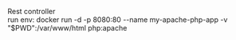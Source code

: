 Rest controller <br/>
run env: docker run -d -p 8080:80 --name my-apache-php-app -v "$PWD":/var/www/html php:apache
